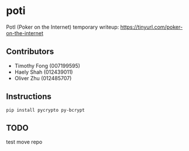 # poti

PotI (Poker on the Internet)
temporary writeup: https://tinyurl.com/poker-on-the-internet

## Contributors

* Timothy Fong (007199595)
* Haely Shah (012439011)
* Oliver Zhu (012485707)

## Instructions
`pip install pycrypto py-bcrypt`

## TODO
test move repo
